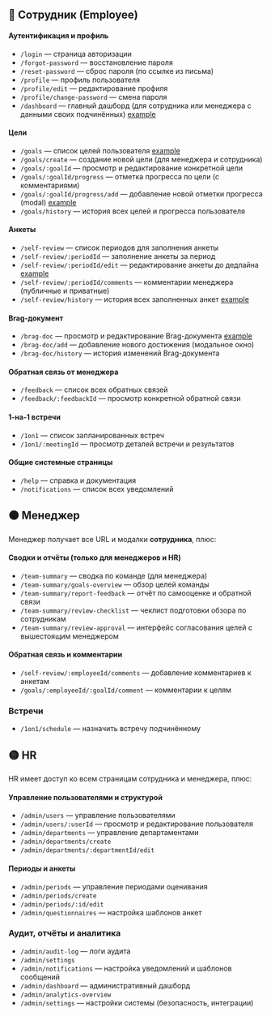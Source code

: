 ## 🔵 Сотрудник (Employee)
#### Аутентификация и профиль
- `/login` — страница авторизации
- `/forgot-password` — восстановление пароля
- `/reset-password` — сброс пароля (по ссылке из письма)
- `/profile` — профиль пользователя
- `/profile/edit` — редактирование профиля
- `/profile/change-password` — смена пароля
- `/dashboard` — главный дашборд (для сотрудника или менеджера с данными своих подчинённых) [example](dashboard.md)
#### Цели
- `/goals` — список целей пользователя [example](goals.md)
- `/goals/create` — создание новой цели (для менеджера и сотрудника)
- `/goals/:goalId` — просмотр и редактирование конкретной цели
- `/goals/:goalId/progress` — отметка прогресса по цели (с комментариями)
- `/goals/:goalId/progress/add` — добавление новой отметки прогресса (modal) [example](goals_-goalId_progress_add.md)
- `/goals/history` — история всех целей и прогресса пользователя
#### Анкеты
- `/self-review` — список периодов для заполнения анкеты
- `/self-review/:periodId` — заполнение анкеты за период
- `/self-review/:periodId/edit` — редактирование анкеты до дедлайна [example](self-review_-periodId_edit.md)
- `/self-review/:periodId/comments` — комментарии менеджера (публичные и приватные)
- `/self-review/history` — история всех заполненных анкет [example](self-review_history.md)
#### Brag-документ
- `/brag-doc` — просмотр и редактирование Brag-документа [example](Prototype_minimal/brag-doc.md)
- `/brag-doc/add` — добавление нового достижения (модальное окно)
- `/brag-doc/history` — история изменений Brag-документа
#### Обратная связь от менеджера
- `/feedback` — список всех обратных связей
- `/feedback/:feedbackId` — просмотр конкретной обратной связи
#### 1-на-1 встречи
- `/1on1` — список запланированных встреч
- `/1on1/:meetingId` — просмотр деталей встречи и результатов
#### Общие системные страницы
- `/help` — справка и документация
- `/notifications` — список всех уведомлений
## 🟠 Менеджер

Менеджер получает все URL и модалки **сотрудника**, плюс:
#### Сводки и отчёты (только для менеджеров и HR)
- `/team-summary` — сводка по команде (для менеджера)
- `/team-summary/goals-overview` — обзор целей команды
- `/team-summary/report-feedback` — отчёт по самооценке и обратной связи
- `/team-summary/review-checklist` — чеклист подготовки обзора по сотрудникам
- `/team-summary/review-approval` — интерфейс согласования целей с вышестоящим менеджером
#### Обратная связь и комментарии
- `/self-review/:employeeId/comments` — добавление комментариев к анкетам
- `/goals/:employeeId/:goalId/comment` — комментарии к целям
### Встречи
- `/1on1/schedule` — назначить встречу подчинённому
## 🟡 HR

HR имеет доступ ко всем страницам сотрудника и менеджера, плюс:
#### Управление пользователями и структурой
- `/admin/users` — управление пользователями
- `/admin/users/:userId` — просмотр и редактирование пользователя
- `/admin/departments` — управление департаментами
- `/admin/departments/create` 
- `/admin/departments/:departmentId/edit`
#### Периоды и анкеты
- `/admin/periods` — управление периодами оценивания
- `/admin/periods/create`
- `/admin/periods/:id/edit`
- `/admin/questionnaires` — настройка шаблонов анкет
### Аудит, отчёты и аналитика
- `/admin/audit-log` — логи аудита
- `/admin/settings`
- `/admin/notifications` — настройка уведомлений и шаблонов сообщений
- `/admin/dashboard` — административный дашборд
- `/admin/analytics-overview`
- `/admin/settings` — настройки системы (безопасность, интеграции)
